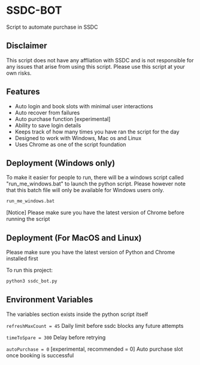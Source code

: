 
# SSDC-BOT
Script to automate purchase in SSDC


## Disclaimer
This script does not have any affliation with SSDC and is not responsible for any issues that arise from using this script. Please use this script at your own risks.
## Features

- Auto login and book slots with minimal user interactions
- Auto recover from failures
- Auto purchase function [experimental]
- Ability to save login details
- Keeps track of how many times you have ran the script for the day
- Designed to work with Windows, Mac os and Linux
- Uses Chrome as one of the script foundation
## Deployment (Windows only)

To make it easier for people to run, there will be a windows script called "run_me_windows.bat" to launch the python script.
Please however note that this batch file will only be available for Windows users only.
```bash
run_me_windows.bat
```
[Notice] Please make sure you have the latest version of Chrome before running the script
## Deployment (For MacOS and Linux)

Please make sure you have the latest version of Python and Chrome installed first

To run this project:

```bash
python3 ssdc_bot.py
```
## Environment Variables

The variables section exists inside the python script itself

`refreshMaxCount = 45` Daily limit before ssdc blocks any future attempts

`timeToSpare = 300` Delay before retrying

`autoPurchase = 0` [experimental, recommended = 0] Auto purchase slot once booking is successful

